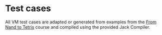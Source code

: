 # Test cases

All VM test cases are adapted or generated from examples from the [From Nand to Tetris](https://www.nand2tetris.org/) course  and compiled using the provided Jack Compiler.
